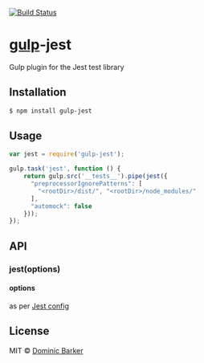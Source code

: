 [![Build Status](https://travis-ci.org/Dakuan/gulp-jest.svg?branch=master)](https://travis-ci.org/Dakuan/gulp-jest)

# [gulp](http://gulpjs.com)-jest

Gulp plugin for the Jest test library

## Installation

```bash
$ npm install gulp-jest
```

## Usage

```javascript
var jest = require('gulp-jest');

gulp.task('jest', function () {
    return gulp.src('__tests__').pipe(jest({
      "preprocessorIgnorePatterns": [
        "<rootDir>/dist/", "<rootDir>/node_modules/"
      ],
      "automock": false
    }));
});

```


## API

### jest(options)

#### options

as per [Jest config](http://facebook.github.io/jest/docs/api.html#config-options)


## License

MIT © [Dominic Barker](http://www.dombarker.co.uk)
